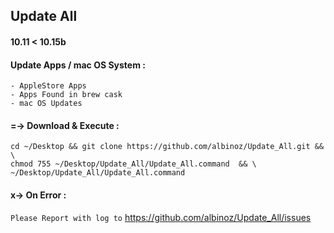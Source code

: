
## Update All
#### 10.11 < 10.15b

#### Update Apps / mac OS System :
```
- AppleStore Apps
- Apps Found in brew cask
- mac OS Updates
```

#### =-> Download & Execute :
```
cd ~/Desktop && git clone https://github.com/albinoz/Update_All.git && \
chmod 755 ~/Desktop/Update_All/Update_All.command  && \
~/Desktop/Update_All/Update_All.command
```

#### x-> On Error :
`Please Report with log to`
https://github.com/albinoz/Update_All/issues
